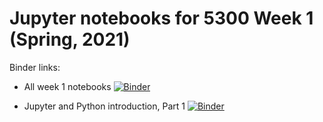 # Jupyter notebooks for 5300 Week 1 (Spring, 2021)

Binder links:

* All week 1 notebooks [![Binder](https://mybinder.org/badge_logo.svg)](https://mybinder.org/v2/gh/furnstahl/5300-notebooks/master?filepath=2020_week_1)

* Jupyter and Python introduction, Part 1 [![Binder](https://mybinder.org/badge_logo.svg)](https://mybinder.org/v2/gh/furnstahl/5300-notebooks/master?filepath=2020_week_1%2F5300_Jupyter_Python_intro_01.ipynb)


